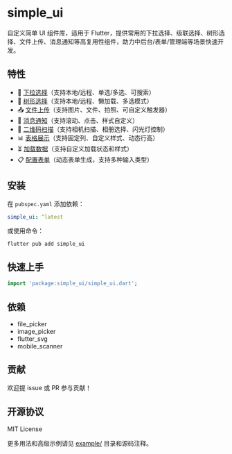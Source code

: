 # simple_ui

自定义简单 UI 组件库，适用于 Flutter，提供常用的下拉选择、级联选择、树形选择、文件上传、消息通知等高复用性组件，助力中后台/表单/管理端等场景快速开发。

## 特性

- 🌟 [下拉选择](lib/src/dropdown_choose/README.md)（支持本地/远程、单选/多选、可搜索）
- 🌳 [树形选择](lib/src/tree_select/README.md)（支持本地/远程、懒加载、多选模式）
- 📤 [文件上传](lib/src/file_upload/README.md)（支持图片、文件、拍照、可自定义触发器）
- 🔔 [消息通知](lib/src/notice_info/README.md)（支持滚动、点击、样式自定义）
- 📱 [二维码扫描](lib/src/scan_qrcode/README.md)（支持相机扫描、相册选择、闪光灯控制）
- 📊 [表格展示](lib/src/table_show/README.md)（支持固定列、自定义样式、动态行高）
- ⏳ [加载数据](lib/src/loading_data/README.md)（支持自定义加载状态和样式）
- 📋 [配置表单](lib/src/config_form/README.md)（动态表单生成，支持多种输入类型）

## 安装

在 `pubspec.yaml` 添加依赖：

```yaml
simple_ui: ^latest
```

或使用命令：

```shell
flutter pub add simple_ui
```

## 快速上手

```dart
import 'package:simple_ui/simple_ui.dart';
```

## 依赖

- file_picker
- image_picker
- flutter_svg
- mobile_scanner

## 贡献

欢迎提 issue 或 PR 参与贡献！

## 开源协议

MIT License

更多用法和高级示例请见 [example/](example/) 目录和源码注释。
